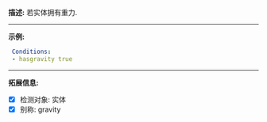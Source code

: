 **描述:** 若实体拥有重力.

---

**示例:**

```yaml
 Conditions:
 - hasgravity true
```

---

**拓展信息:**

- [x] 检测对象: 实体
- [x] 别称: gravity